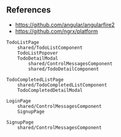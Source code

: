 ## References
- https://github.com/angular/angularfire2
- https://github.com/ngrx/platform
```
TodoListPage
    shared/TodoListComponent
    TodoListPopover
    TodoDetailModal
        shared/ControlMessagesComponent
        shared/TodoDetailComponent

TodoCompletedListPage
    shared/TodoCompletedListComponent
    TodoCompletedDetailModal

LoginPage
    shared/ControlMessagesComponent
    SignupPage

SignupPage
    shared/ControlMessagesComponent
```
